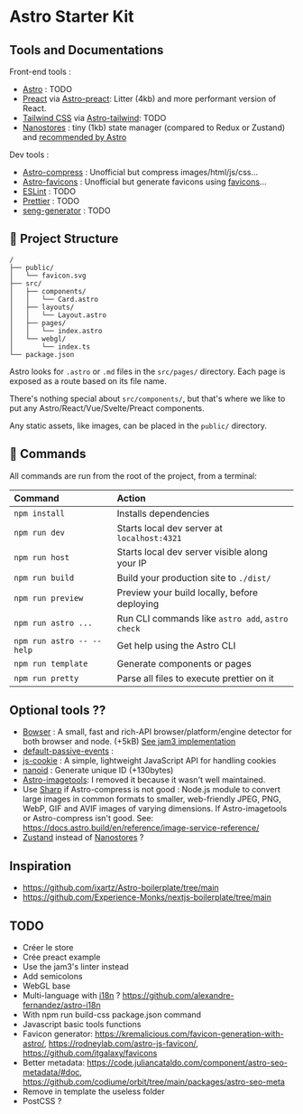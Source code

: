 # Astro Starter Kit

## Tools and Documentations

Front-end tools :

- [Astro](https://docs.astro.build) : TODO
- [Preact]() via [Astro-preact](): Litter (4kb) and more performant version of React.
- [Tailwind CSS]() via [Astro-tailwind](): TODO
- [Nanostores](https://github.com/nanostores/nanostores) : tiny (1kb) state manager (compared to Redux or Zustand) and [recommended by Astro](https://docs.astro.build/en/core-concepts/sharing-state/)

Dev tools :

- [Astro-compress](https://github.com/astro-community/AstroCompress) : Unofficial but compress images/html/js/css...
- [Astro-favicons](https://github.com/ACP-CODE/astro-favicons#readme) : Unofficial but generate favicons using [favicons](https://github.com/itgalaxy/favicons)...
- [ESLint]() : TODO
- [Prettier]() : TODO
- [seng-generator]() : TODO

## 🚀 Project Structure

```text
/
├── public/
│   └── favicon.svg
├── src/
│   ├── components/
│   │   └── Card.astro
│   ├── layouts/
│   │   └── Layout.astro
│   ├── pages/
│   │   └── index.astro
│   └── webgl/
│       └── index.ts
└── package.json
```

Astro looks for `.astro` or `.md` files in the `src/pages/` directory. Each page is exposed as a route based on its file name.

There's nothing special about `src/components/`, but that's where we like to put any Astro/React/Vue/Svelte/Preact components.

Any static assets, like images, can be placed in the `public/` directory.

## 🧞 Commands

All commands are run from the root of the project, from a terminal:

| Command                   | Action                                           |
| :------------------------ | :----------------------------------------------- |
| `npm install`             | Installs dependencies                            |
| `npm run dev`             | Starts local dev server at `localhost:4321`      |
| `npm run host`            | Starts local dev server visible along your IP    |
| `npm run build`           | Build your production site to `./dist/`          |
| `npm run preview`         | Preview your build locally, before deploying     |
| `npm run astro ...`       | Run CLI commands like `astro add`, `astro check` |
| `npm run astro -- --help` | Get help using the Astro CLI                     |
| `npm run template`        | Generate components or pages                     |
| `npm run pretty`          | Parse all files to execute prettier on it        |

## Optional tools ??

- [Bowser](https://github.com/bowser-js/bowser) : A small, fast and rich-API browser/platform/engine detector for both browser and node. (+5kB) [See jam3 implementation](https://github.com/Experience-Monks/nextjs-boilerplate/blob/main/src/utils/detect.ts)
- [default-passive-events](https://www.npmjs.com/package/default-passive-events) :
- [js-cookie](https://github.com/js-cookie/js-cookie#readme) : A simple, lightweight JavaScript API for handling cookies
- [nanoid](https://www.npmjs.com/package/nanoid) : Generate unique ID (+130bytes)
- [Astro-imagetools](https://astro-imagetools-docs.vercel.app/en/components/Img): I removed it because it wasn't well maintained.
- Use [Sharp](https://www.npmjs.com/package/sharp) if Astro-compress is not good : Node.js module to convert large images in common formats to smaller, web-friendly JPEG, PNG, WebP, GIF and AVIF images of varying dimensions. If Astro-imagetools or Astro-compress isn't good. See: https://docs.astro.build/en/reference/image-service-reference/
- [Zustand](https://docs.pmnd.rs/zustand/getting-started/introduction) instead of [Nanostores](https://github.com/nanostores/nanostores) ?

## Inspiration

- https://github.com/ixartz/Astro-boilerplate/tree/main
- https://github.com/Experience-Monks/nextjs-boilerplate/tree/main

## TODO

- Créer le store
- Crée preact example
- Use the jam3's linter instead
- Add semicolons
- WebGL base
- Multi-language with [i18n](https://docs.astro.build/en/recipes/i18n/) ? https://github.com/alexandre-fernandez/astro-i18n
- With npm run build-css package.json command
- Javascript basic tools functions
- Favicon generator: https://kremalicious.com/favicon-generation-with-astro/, https://rodneylab.com/astro-js-favicon/, https://github.com/itgalaxy/favicons
- Better metadata: https://code.juliancataldo.com/component/astro-seo-metadata/#doc, https://github.com/codiume/orbit/tree/main/packages/astro-seo-meta
- Remove in template the useless folder
- PostCSS ?
